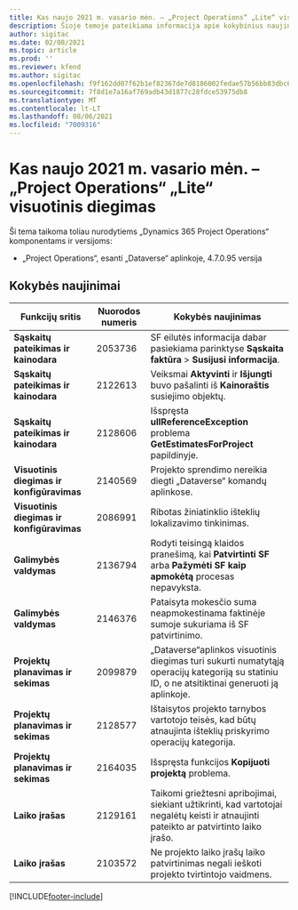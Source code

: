 ```yaml
---
title: Kas naujo 2021 m. vasario mėn. – „Project Operations“ „Lite“ visuotinis diegimas
description: Šioje temoje pateikiama informacija apie kokybinius naujinimus, pasiekiamus 2021 m. vasario mėn. „Project Operations Lite” visuotinio diegimo leidime.
author: sigitac
ms.date: 02/08/2021
ms.topic: article
ms.prod: ''
ms.reviewer: kfend
ms.author: sigitac
ms.openlocfilehash: f9f162dd07f62b1ef82367de7d8186002fedae57b56bb83dbc6741232d70e4f6
ms.sourcegitcommit: 7f8d1e7a16af769adb43d1877c28fdce53975db8
ms.translationtype: MT
ms.contentlocale: lt-LT
ms.lasthandoff: 08/06/2021
ms.locfileid: "7009316"
---
```

# <a name="whats-new-february-2021---project-operations-lite-deployment"></a>Kas naujo 2021 m. vasario mėn. – „Project Operations“ „Lite“ visuotinis diegimas

Ši tema taikoma toliau nurodytiems „Dynamics 365 Project Operations“ komponentams ir versijoms:

  - „Project Operations“, esanti „Dataverse“ aplinkoje, 4.7.0.95 versija

## <a name="quality-updates"></a>Kokybės naujinimai

| **Funkcijų sritis** | **Nuorodos numeris** | **Kokybės naujinimas** |
| --- | --- | --- |
| **Sąskaitų pateikimas ir kainodara** | 2053736 | SF eilutės informacija dabar pasiekiama parinktyse **Sąskaita faktūra** > **Susijusi informacija**. |
| **Sąskaitų pateikimas ir kainodara** | 2122613 | Veiksmai **Aktyvinti** ir **Išjungti** buvo pašalinti iš **Kainoraštis** susiejimo objektų. |
| **Sąskaitų pateikimas ir kainodara** | 2128606 | Išspręsta **ullReferenceException** problema **GetEstimatesForProject** papildinyje. |
| **Visuotinis diegimas ir konfigūravimas** | 2140569 | Projekto sprendimo nereikia diegti „Dataverse“ komandų aplinkose. |
| **Visuotinis diegimas ir konfigūravimas** | 2086991 | Ribotas žiniatinklio išteklių lokalizavimo tinkinimas. |
| **Galimybės valdymas** | 2136794 | Rodyti teisingą klaidos pranešimą, kai **Patvirtinti SF** arba **Pažymėti SF kaip apmokėtą** procesas nepavyksta. |
| **Galimybės valdymas** | 2146376 | Pataisyta mokesčio suma neapmokestinama faktinėje sumoje sukuriama iš SF patvirtinimo. |
| **Projektų planavimas ir sekimas** | 2099879 | „Dataverse“aplinkos visuotinis diegimas turi sukurti numatytąją operacijų kategoriją su statiniu ID, o ne atsitiktinai generuoti ją aplinkoje. |
| **Projektų planavimas ir sekimas** | 2128577 | Ištaisytos projekto tarnybos vartotojo teisės, kad būtų atnaujinta išteklių priskyrimo operacijų kategorija. |
| **Projektų planavimas ir sekimas** | 2164035 | Išspręsta funkcijos **Kopijuoti projektą** problema. |
| **Laiko įrašas** | 2129161 | Taikomi griežtesni apribojimai, siekiant užtikrinti, kad vartotojai negalėtų keisti ir atnaujinti pateikto ar patvirtinto laiko įrašo. |
| **Laiko įrašas** | 2103572 | Ne projekto laiko įrašų laiko patvirtinimas negali ieškoti projekto tvirtintojo vaidmens. |


[!INCLUDE[footer-include](../../includes/footer-banner.md)]